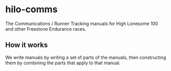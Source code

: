 # hilo-comms

The Communications / Runner Tracking manuals for High Lonesome 100 and other Freestone Endurance races.

## How it works

We write manuals by writing a set of parts of the manuals, then constructing them by combining the parts that apply to that manual.

